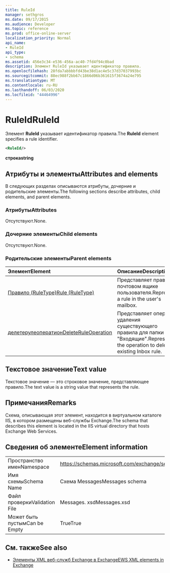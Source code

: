 ```yaml
---
title: RuleId
manager: sethgros
ms.date: 09/17/2015
ms.audience: Developer
ms.topic: reference
ms.prod: office-online-server
localization_priority: Normal
api_name:
- RuleId
api_type:
- schema
ms.assetid: 456e3c34-e536-456a-ac40-7fd4f94c0bad
description: Элемент RuleId указывает идентификатор правила.
ms.openlocfilehash: 28fda7abbbbfd43be38d1ac4e5c37d37037993bc
ms.sourcegitcommit: 88ec988f2bb67c1866d06b361615f3674a24e795
ms.translationtype: MT
ms.contentlocale: ru-RU
ms.lasthandoff: 06/03/2020
ms.locfileid: "44464996"
---
```

# <a name="ruleid"></a><span data-ttu-id="23ed9-103">RuleId</span><span class="sxs-lookup"><span data-stu-id="23ed9-103">RuleId</span></span>

<span data-ttu-id="23ed9-104">Элемент **RuleId** указывает идентификатор правила.</span><span class="sxs-lookup"><span data-stu-id="23ed9-104">The **RuleId** element specifies a rule identifier.</span></span> 
  
```XML
<RuleId/>
```

 <span data-ttu-id="23ed9-105">**строка**</span><span class="sxs-lookup"><span data-stu-id="23ed9-105">**string**</span></span>
## <a name="attributes-and-elements"></a><span data-ttu-id="23ed9-106">Атрибуты и элементы</span><span class="sxs-lookup"><span data-stu-id="23ed9-106">Attributes and elements</span></span>

<span data-ttu-id="23ed9-107">В следующих разделах описываются атрибуты, дочерние и родительские элементы.</span><span class="sxs-lookup"><span data-stu-id="23ed9-107">The following sections describe attributes, child elements, and parent elements.</span></span>
  
### <a name="attributes"></a><span data-ttu-id="23ed9-108">Атрибуты</span><span class="sxs-lookup"><span data-stu-id="23ed9-108">Attributes</span></span>

<span data-ttu-id="23ed9-109">Отсутствуют.</span><span class="sxs-lookup"><span data-stu-id="23ed9-109">None.</span></span>
  
### <a name="child-elements"></a><span data-ttu-id="23ed9-110">Дочерние элементы</span><span class="sxs-lookup"><span data-stu-id="23ed9-110">Child elements</span></span>

<span data-ttu-id="23ed9-111">Отсутствуют.</span><span class="sxs-lookup"><span data-stu-id="23ed9-111">None.</span></span>
  
### <a name="parent-elements"></a><span data-ttu-id="23ed9-112">Родительские элементы</span><span class="sxs-lookup"><span data-stu-id="23ed9-112">Parent elements</span></span>

|<span data-ttu-id="23ed9-113">**Элемент**</span><span class="sxs-lookup"><span data-stu-id="23ed9-113">**Element**</span></span>|<span data-ttu-id="23ed9-114">**Описание**</span><span class="sxs-lookup"><span data-stu-id="23ed9-114">**Description**</span></span>|
|:-----|:-----|
|[<span data-ttu-id="23ed9-115">Правило (RuleType)</span><span class="sxs-lookup"><span data-stu-id="23ed9-115">Rule (RuleType)</span></span>](rule-ruletype.md) <br/> |<span data-ttu-id="23ed9-116">Представляет правило в почтовом ящике пользователя.</span><span class="sxs-lookup"><span data-stu-id="23ed9-116">Represents a rule in the user's mailbox.</span></span>  <br/> |
|[<span data-ttu-id="23ed9-117">делетерулеоператион</span><span class="sxs-lookup"><span data-stu-id="23ed9-117">DeleteRuleOperation</span></span>](deleteruleoperation.md) <br/> |<span data-ttu-id="23ed9-118">Представляет операцию удаления существующего правила для папки "Входящие".</span><span class="sxs-lookup"><span data-stu-id="23ed9-118">Represents the operation to delete an existing Inbox rule.</span></span>  <br/> |
   
## <a name="text-value"></a><span data-ttu-id="23ed9-119">Текстовое значение</span><span class="sxs-lookup"><span data-stu-id="23ed9-119">Text value</span></span>

<span data-ttu-id="23ed9-120">Текстовое значение — это строковое значение, представляющее правило.</span><span class="sxs-lookup"><span data-stu-id="23ed9-120">The text value is a string value that represents the rule.</span></span>
  
## <a name="remarks"></a><span data-ttu-id="23ed9-121">Примечания</span><span class="sxs-lookup"><span data-stu-id="23ed9-121">Remarks</span></span>

<span data-ttu-id="23ed9-122">Схема, описывающая этот элемент, находится в виртуальном каталоге IIS, в котором размещены веб-службы Exchange.</span><span class="sxs-lookup"><span data-stu-id="23ed9-122">The schema that describes this element is located in the IIS virtual directory that hosts Exchange Web Services.</span></span>
  
## <a name="element-information"></a><span data-ttu-id="23ed9-123">Сведения об элементе</span><span class="sxs-lookup"><span data-stu-id="23ed9-123">Element information</span></span>

|||
|:-----|:-----|
|<span data-ttu-id="23ed9-124">Пространство имен</span><span class="sxs-lookup"><span data-stu-id="23ed9-124">Namespace</span></span>  <br/> |https://schemas.microsoft.com/exchange/services/2006/messages  <br/> |
|<span data-ttu-id="23ed9-125">Имя схемы</span><span class="sxs-lookup"><span data-stu-id="23ed9-125">Schema Name</span></span>  <br/> |<span data-ttu-id="23ed9-126">Схема Messages</span><span class="sxs-lookup"><span data-stu-id="23ed9-126">Messages schema</span></span>  <br/> |
|<span data-ttu-id="23ed9-127">Файл проверки</span><span class="sxs-lookup"><span data-stu-id="23ed9-127">Validation File</span></span>  <br/> |<span data-ttu-id="23ed9-128">Messages. xsd</span><span class="sxs-lookup"><span data-stu-id="23ed9-128">Messages.xsd</span></span>  <br/> |
|<span data-ttu-id="23ed9-129">Может быть пустым</span><span class="sxs-lookup"><span data-stu-id="23ed9-129">Can be Empty</span></span>  <br/> |<span data-ttu-id="23ed9-130">True</span><span class="sxs-lookup"><span data-stu-id="23ed9-130">True</span></span>  <br/> |
   
## <a name="see-also"></a><span data-ttu-id="23ed9-131">См. также</span><span class="sxs-lookup"><span data-stu-id="23ed9-131">See also</span></span>



- [<span data-ttu-id="23ed9-132">Элементы XML веб-служб Exchange в Exchange</span><span class="sxs-lookup"><span data-stu-id="23ed9-132">EWS XML elements in Exchange</span></span>](ews-xml-elements-in-exchange.md)

